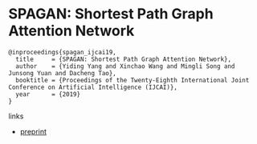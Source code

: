 # SPAGAN: Shortest Path Graph Attention Network

```
@inproceedings{spagan_ijcai19,
  title     = {SPAGAN: Shortest Path Graph Attention Network},
  author    = {Yiding Yang and Xinchao Wang and Mingli Song and Junsong Yuan and Dacheng Tao},
  booktitle = {Proceedings of the Twenty-Eighth International Joint Conference on Artificial Intelligence (IJCAI)},            
  year      = {2019}
}
```

links
- [preprint](https://cse.buffalo.edu/~jsyuan/papers/2019/SPAGAN_Shortest_Path_Graph_Attention_Network.pdf)

